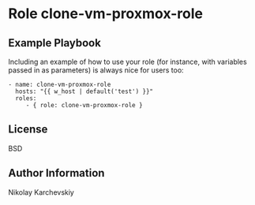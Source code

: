 Role clone-vm-proxmox-role
=========


Example Playbook
----------------

Including an example of how to use your role (for instance, with variables passed in as parameters) is always nice for users too:

    - name: clone-vm-proxmox-role
      hosts: "{{ w_host | default('test') }}"
      roles:
         - { role: clone-vm-proxmox-role }

License
-------

BSD

Author Information
------------------

Nikolay Karchevskiy
